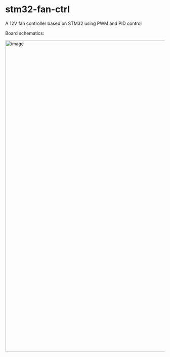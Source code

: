 # stm32-fan-ctrl
A 12V fan controller based on STM32 using PWM and PID control

Board schematics:

<img width="1390" height="983" alt="image" src="https://github.com/user-attachments/assets/26eaa4dc-7006-489e-bc98-745311775731" />
